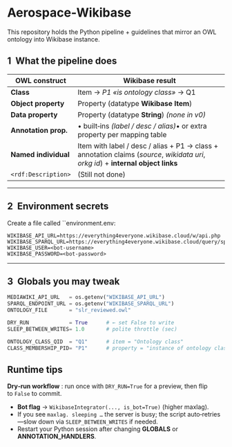 # Aerospace-Wikibase
This repository holds the Python pipeline + guidelines that mirror an OWL ontology into Wikibase instance.
## 1  What the pipeline does

| OWL construct        | Wikibase result                                                                                                                   |
| -------------------- | --------------------------------------------------------------------------------------------------------------------------------- |
| **Class**            | Item → *P1 «is ontology class»* → Q1                                                                                              |
| **Object property**  | Property (datatype **Wikibase Item**)                                                                                             |
| **Data property**    | Property (datatype **String**) *(none in v0)*                                                                                     |
| **Annotation prop.** | • built‑ins *(label / desc / alias)*• or extra property per mapping table                                                         |
| **Named individual** | Item with label / desc / alias + P1 → class + annotation claims (*source*, *wikidata uri*, *orkg id*) + **internal object links** |
| `<rdf:Description>`  | (Still not done)                                                                                                                  |

---
## 2  Environment secrets

Create a file called ``environment.env:

```properties
WIKIBASE_API_URL=https://everything4everyone.wikibase.cloud/w/api.php
WIKIBASE_SPARQL_URL=https://everything4everyone.wikibase.cloud/query/sparql
WIKIBASE_USER=<bot‑username>
WIKIBASE_PASSWORD=<bot‑password>
```

---
## 3  Globals you may tweak

```python
MEDIAWIKI_API_URL   = os.getenv("WIKIBASE_API_URL")
SPARQL_ENDPOINT_URL = os.getenv("WIKIBASE_SPARQL_URL")
ONTOLOGY_FILE       = "slr_reviewed.owl"

DRY_RUN             = True      # ← set False to write
SLEEP_BETWEEN_WRITES= 1.0       # polite throttle (sec)

ONTOLOGY_CLASS_QID  = "Q1"      # item = "Ontology class"
CLASS_MEMBERSHIP_PID= "P1"      # property = "instance of ontology class"
```
## Runtime tips
**Dry‑run workflow** : run once with `DRY_RUN=True` for a preview, then flip to `False` to commit.
- **Bot flag** → `WikibaseIntegrator(..., is_bot=True)` (higher maxlag).
- If you see `maxlag. sleeping …` the server is busy; the script auto‑retries—slow down via `SLEEP_BETWEEN_WRITES` if needed.
- Restart your Python session after changing **GLOBALS** or **ANNOTATION\_HANDLERS**.
